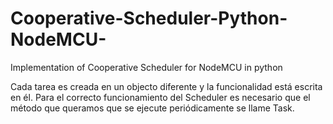 # Cooperative-Scheduler-Python-NodeMCU-
Implementation of Cooperative Scheduler for NodeMCU in python

Cada tarea es creada en un objecto diferente y la funcionalidad está escrita en él.
Para el correcto funcionamiento del Scheduler es necesario que el método que queramos que se ejecute periódicamente se llame
Task.

